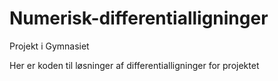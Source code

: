 # Numerisk-differentialligninger
Projekt i Gymnasiet

Her er koden til løsninger af differentialligninger for projektet





